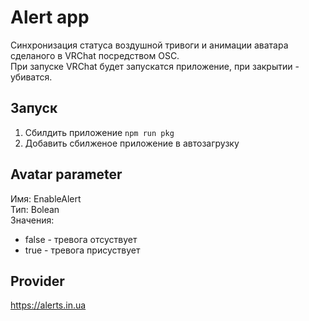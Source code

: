 # Alert app
Синхронизация статуса воздушной тривоги и анимации аватара сделаного в VRChat посредством OSC.<br>
При запуске VRChat будет запускатся приложение, при закрытии - убиватся.

## Запуск
1. Сбилдить приложение `npm run pkg`
2. Добавить сбилженое приложение в автозагрузку

## Avatar parameter
Имя: EnableAlert<br>
Тип: Bolean<br>
Значения:
- false - тревога отсуствует
- true - тревога присуствует

## Provider
https://alerts.in.ua
